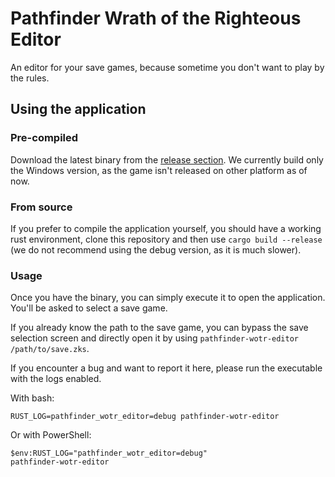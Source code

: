 # Pathfinder Wrath of the Righteous Editor

An editor for your save games, because sometime you don't want to play by the rules.

## Using the application


### Pre-compiled

Download the latest binary from the [release section](https://github.com/fmonniot/pathfinder-wotr-editor/releases). We currently build only the Windows version, as the game isn't released on other platform as of now.

### From source

If you prefer to compile the application yourself, you should have a working rust environment, clone this repository and then use `cargo build --release` (we do not recommend using the debug version, as it is much slower).

### Usage

Once you have the binary, you can simply execute it to open the application. You'll be asked to select a save game.

If you already know the path to the save game, you can bypass the save selection screen and directly open it by using `pathfinder-wotr-editor /path/to/save.zks`.

If you encounter a bug and want to report it here, please run the executable with the logs enabled.

With bash:

```
RUST_LOG=pathfinder_wotr_editor=debug pathfinder-wotr-editor
```

Or with PowerShell:

```
$env:RUST_LOG="pathfinder_wotr_editor=debug"
pathfinder-wotr-editor
```
